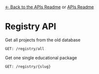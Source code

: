[<- Back to the APIs Readme](../docs/README.md) or [APIs Readme](../README.md)

# Registry API

Get all projects from the old database
```
GET: /registry/all
```

Get one single educational package
```
GET: /registry/{slug}
```